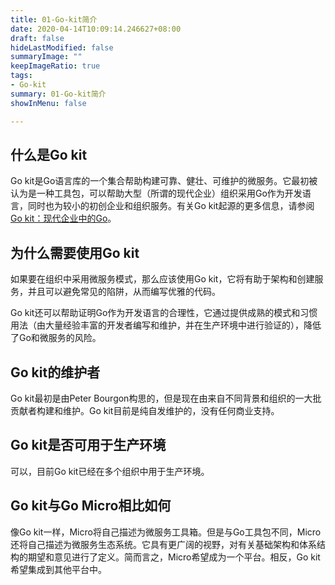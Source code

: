 ```yaml
---
title: 01-Go-kit简介
date: 2020-04-14T10:09:14.246627+08:00
draft: false
hideLastModified: false
summaryImage: ""
keepImageRatio: true
tags:
- Go-kit
summary: 01-Go-kit简介
showInMenu: false

---
```


## 什么是Go kit

Go kit是Go语言库的一个集合帮助构建可靠、健壮、可维护的微服务。它最初被认为是一种工具包，可以帮助大型（所谓的现代企业）组织采用Go作为开发语言，同时也为较小的初创企业和组织服务。有关Go kit起源的更多信息，请参阅[Go kit：现代企业中的Go](http://peter.bourgon.org/go-kit/)。

## 为什么需要使用Go kit

如果要在组织中采用微服务模式，那么应该使用Go kit，它将有助于架构和创建服务，并且可以避免常见的陷阱，从而编写优雅的代码。

Go kit还可以帮助证明Go作为开发语言的合理性，它通过提供成熟的模式和习惯用法（由大量经验丰富的开发者编写和维护，并在生产环境中进行验证的），降低了Go和微服务的风险。

## Go kit的维护者

Go kit最初是由Peter Bourgon构思的，但是现在由来自不同背景和组织的一大批贡献者构建和维护。Go kit目前是纯自发维护的，没有任何商业支持。

## Go kit是否可用于生产环境

可以，目前Go kit已经在多个组织中用于生产环境。

## Go kit与Go Micro相比如何

像Go kit一样，Micro将自己描述为微服务工具箱。但是与Go工具包不同，Micro还将自己描述为微服务生态系统。它具有更广阔的视野，对有关基础架构和体系结构的期望和意见进行了定义。简而言之，Micro希望成为一个平台。相反，Go kit希望集成到其他平台中。

